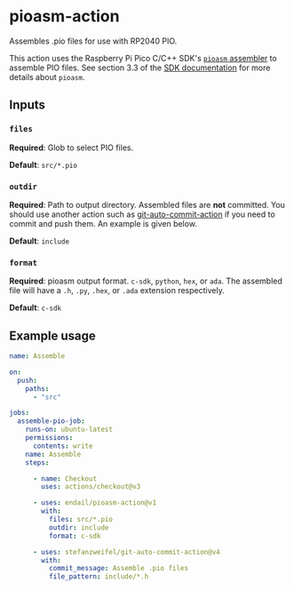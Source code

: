 # pioasm-action

Assembles .pio files for use with RP2040 PIO.

This action uses the Raspberry Pi Pico C/C++ SDK's [`pioasm` assembler](https://github.com/raspberrypi/pico-sdk/tree/master/tools/pioasm) to assemble PIO files. See section 3.3 of the [SDK documentation](https://datasheets.raspberrypi.com/pico/raspberry-pi-pico-c-sdk.pdf) for more details about `pioasm`.

## Inputs

### `files`

**Required**: Glob to select PIO files.

**Default**: `src/*.pio`

### `outdir`

**Required**: Path to output directory. Assembled files are **not** committed. You should use another action such as [git-auto-commit-action](https://github.com/stefanzweifel/git-auto-commit-action) if you need to commit and push them. An example is given below.

**Default**: `include`

### `format`

**Required**: pioasm output format. `c-sdk`, `python`, `hex`, or `ada`. The assembled file will have a `.h`, `.py`, `.hex`, or `.ada` extension respectively.

**Default**: `c-sdk`

## Example usage

```yaml
name: Assemble

on:
  push:
    paths:
      - "src"

jobs:
  assemble-pio-job:
    runs-on: ubuntu-latest
    permissions:
      contents: write
    name: Assemble
    steps:

      - name: Checkout
        uses: actions/checkout@v3

      - uses: endail/pioasm-action@v1
        with:
          files: src/*.pio
          outdir: include
          format: c-sdk

      - uses: stefanzweifel/git-auto-commit-action@v4
        with:
          commit_message: Assemble .pio files
          file_pattern: include/*.h
```
